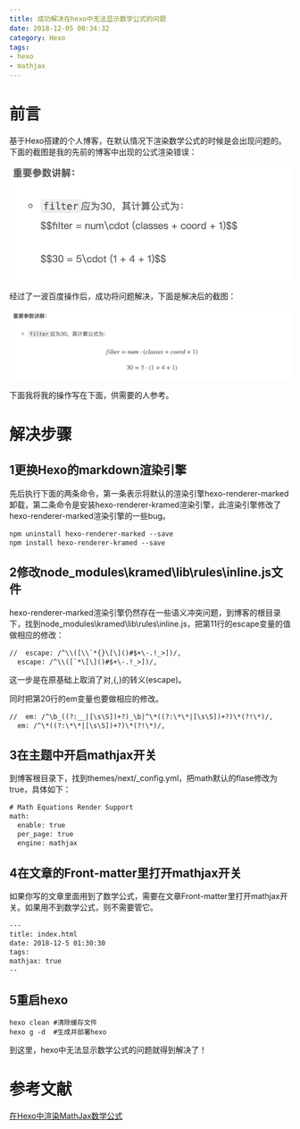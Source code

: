 ```yaml
---
title: 成功解决在hexo中无法显示数学公式的问题
date: 2018-12-05 00:34:32
category: Hexo
tags: 
- hexo
- mathjax
---
```


# 前言

基于Hexo搭建的个人博客，在默认情况下渲染数学公式的时候是会出现问题的。下面的截图是我的先前的博客中出现的公式渲染错误：

![问题截图](成功解决在hexo中无法显示数学公式的问题/before.jpg)

经过了一波百度操作后，成功将问题解决，下面是解决后的截图：

![问题截图](成功解决在hexo中无法显示数学公式的问题/after.jpg)

下面我将我的操作写在下面，供需要的人参考。

# 解决步骤

## 1更换Hexo的markdown渲染引擎

先后执行下面的两条命令，第一条表示将默认的渲染引擎hexo-renderer-marked卸载，第二条命令是安装hexo-renderer-kramed渲染引擎，此渲染引擎修改了hexo-renderer-marked渲染引擎的一些bug。

```shell
npm uninstall hexo-renderer-marked --save
npm install hexo-renderer-kramed --save
```

## 2修改node_modules\kramed\lib\rules\inline.js文件

hexo-renderer-marked渲染引擎仍然存在一些语义冲突问题，到博客的根目录下，找到node_modules\kramed\lib\rules\inline.js，把第11行的escape变量的值做相应的修改：

```shell
//  escape: /^\\([\\`*{}\[\]()#$+\-.!_>])/,
  escape: /^\\([`*\[\]()#$+\-.!_>])/,
```

这一步是在原基础上取消了对\,{,}的转义(escape)。

同时把第20行的em变量也要做相应的修改。

```shell
//  em: /^\b_((?:__|[\s\S])+?)_\b|^\*((?:\*\*|[\s\S])+?)\*(?!\*)/,
  em: /^\*((?:\*\*|[\s\S])+?)\*(?!\*)/,
```

## 3在主题中开启mathjax开关

到博客根目录下，找到themes/next/_config.yml，把math默认的flase修改为true，具体如下：

```shell
# Math Equations Render Support
math:
  enable: true
  per_page: true
  engine: mathjax
```

## 4在文章的Front-matter里打开mathjax开关

如果你写的文章里面用到了数学公式，需要在文章Front-matter里打开mathjax开关。如果用不到数学公式，则不需要管它。

```shell
---
title: index.html
date: 2018-12-5 01:30:30
tags:
mathjax: true
--
```

## 5重启hexo

```shell
hexo clean #清除缓存文件
hexo g -d  #生成并部署hexo
```

到这里，hexo中无法显示数学公式的问题就得到解决了！

# 参考文献

[在Hexo中渲染MathJax数学公式](https://www.jianshu.com/p/7ab21c7f0674)


